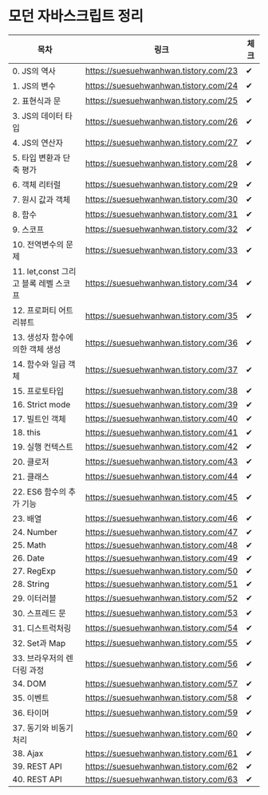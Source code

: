 # 모던 자바스크립트 정리
목차|링크|체크|
|------|---|---|
|0. JS의 역사|https://suesuehwanhwan.tistory.com/23|✔|
|1. JS의 변수|https://suesuehwanhwan.tistory.com/24|✔|
|2. 표현식과 문|https://suesuehwanhwan.tistory.com/25|✔|
|3. JS의 데이터 타입|https://suesuehwanhwan.tistory.com/26|✔|
|4. JS의 연산자|https://suesuehwanhwan.tistory.com/27|✔|
|5. 타입 변환과 단축 평가|https://suesuehwanhwan.tistory.com/28|✔|
|6. 객체 리터럴|https://suesuehwanhwan.tistory.com/29|✔|
|7. 원시 값과 객체|https://suesuehwanhwan.tistory.com/30|✔|
|8. 함수|https://suesuehwanhwan.tistory.com/31|✔|
|9. 스코프|https://suesuehwanhwan.tistory.com/32|✔|
|10. 전역변수의 문제|https://suesuehwanhwan.tistory.com/33|✔|
|11. let,const 그리고 블록 레벨 스코프|https://suesuehwanhwan.tistory.com/34|✔|
|12. 프로퍼티 어트리뷰트|https://suesuehwanhwan.tistory.com/35|✔|
|13. 생성자 함수에 의한 객체 생성|https://suesuehwanhwan.tistory.com/36|✔|
|14. 함수와 일급 객체|https://suesuehwanhwan.tistory.com/37|✔|
|15. 프로토타입|https://suesuehwanhwan.tistory.com/38|✔|
|16. Strict mode|https://suesuehwanhwan.tistory.com/39|✔|
|17. 빌트인 객체|https://suesuehwanhwan.tistory.com/40|✔|
|18. this|https://suesuehwanhwan.tistory.com/41|✔|
|19. 실행 컨텍스트|https://suesuehwanhwan.tistory.com/42|✔|
|20. 클로저|https://suesuehwanhwan.tistory.com/43|✔|
|21. 클래스|https://suesuehwanhwan.tistory.com/44|✔|
|22. ES6 함수의 추가 기능|https://suesuehwanhwan.tistory.com/45|✔|
|23. 배열|https://suesuehwanhwan.tistory.com/46|✔|
|24. Number|https://suesuehwanhwan.tistory.com/47|✔|
|25. Math|https://suesuehwanhwan.tistory.com/48|✔|
|26. Date|https://suesuehwanhwan.tistory.com/49|✔|
|27. RegExp|https://suesuehwanhwan.tistory.com/50|✔|
|28. String|https://suesuehwanhwan.tistory.com/51|✔|
|29. 이터러블|https://suesuehwanhwan.tistory.com/52|✔|
|30. 스프레드 문|https://suesuehwanhwan.tistory.com/53|✔|
|31. 디스트럭처링|https://suesuehwanhwan.tistory.com/54|✔|
|32. Set과 Map|https://suesuehwanhwan.tistory.com/55|✔|
|33. 브라우저의 렌더링 과정|https://suesuehwanhwan.tistory.com/56|✔|
|34. DOM|https://suesuehwanhwan.tistory.com/57|✔|
|35. 이벤트|https://suesuehwanhwan.tistory.com/58|✔|
|36. 타이머|https://suesuehwanhwan.tistory.com/59|✔|
|37. 동기와 비동기처리|https://suesuehwanhwan.tistory.com/60|✔|
|38. Ajax|https://suesuehwanhwan.tistory.com/61|✔|
|39. REST API|https://suesuehwanhwan.tistory.com/62|✔|
|40. REST API|https://suesuehwanhwan.tistory.com/63|✔|
